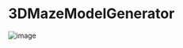 ﻿# 3DMazeModelGenerator
![image](https://user-images.githubusercontent.com/8020582/180127337-dc9e5b88-d89c-4eec-9f24-e8dce269d847.png)
